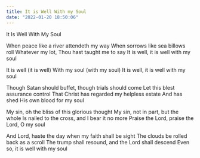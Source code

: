 ```yaml
---
title: It is Well With my Soul
date: "2022-01-20 18:50:06"
---
```

It Is Well With My Soul

When peace like a river attendeth my way
When sorrows like sea billows roll
Whatever my lot, Thou hast taught me to say
It is well, it is well with my soul

It is well (it is well)
With my soul (with my soul)
It is well, it is well with my soul

Though Satan should buffet, though trials should come
Let this blest assurance control
That Christ has regarded my helpless estate
And has shed His own blood for my soul

My sin, oh the bliss of this glorious thought
My sin, not in part, but the whole
Is nailed to the cross, and I bear it no more
Praise the Lord, praise the Lord, O my soul

And Lord, haste the day when my faith shall be sight
The clouds be rolled back as a scroll
The trump shall resound, and the Lord shall descend
Even so, it is well with my soul